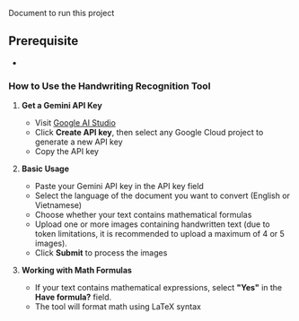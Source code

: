 
Document to run this project 
## Prerequisite
- 

### How to Use the Handwriting Recognition Tool


1. **Get a Gemini API Key**
   - Visit [Google AI Studio](https://aistudio.google.com/app/apikey)
   - Click **Create API key**, then select any Google Cloud project to generate a new API key
   - Copy the API key

2. **Basic Usage**
   - Paste your Gemini API key in the API key field
   - Select the language of the document you want to convert (English or Vietnamese)
   - Choose whether your text contains mathematical formulas 
   - Upload one or more images containing handwritten text (due to token limitations, it is recommended to upload a maximum of 4 or 5 images).
   - Click **Submit** to process the images

3. **Working with Math Formulas**
   - If your text contains mathematical expressions, select **"Yes"** in the **Have formula?** field.
   - The tool will format math using LaTeX syntax

